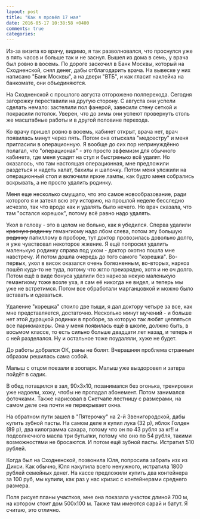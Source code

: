 ```yaml
---
layout: post
title: "Как я провёл 17 мая"
date: 2016-05-17 10:38:58 +0400
comments: true
categories: 
---
```

Из-за визита ко врачу, видимо, я так разволновался, что проснулся уже в пять часов и больше так и не заснул. Вышел из дома в семь, у врача был ровно в восемь. По дороге заскочил в Банк Москвы, который на Сходненской, снял денег, дабы отблагодарить врача. На вывеске у них написано "Банк Москвы", а на двери "ВТБ", и как гласит наклейка на банкомате, они объединяются.

На Сходненской с прошлого августа отгорожено полперехода. Сегодня загорожку переставили на другую сторону. С августа они успели сделать немало: застелили пол фанерой, завесили стену сеткой и покрасили потолок. Уверен, что до зимы они успеют провернуть столь же масштабные работы и в другой половине перехода.

Ко врачу пришел ровно в восемь, кабинет открыт, врача нет, врач появилась минут через пять. Потом она отыскала "медсестру" и меня пригласили в операционную. Я вообще до сих пор непринуждённо полагал, что "операционая" - это просто эвфемизм для обычного кабинета, где меня усадят на стул и быстренько всё удалят. Но оказалось, что там настоящая операционная, мне предложили раздеться и надеть халат, бахилы и шапочку. Потом меня уложили на операционный стол и включили яркие лампы, как будто меня собрались вскрывать, а не просто удалить родинку.

Меня еще несколько смущало, что это самое новообразование, ради которого я и затеял всю эту историю, на прошлой неделе бесследно исчезло, так что вроде как и удалять было нечего. Но врач сказала, что там "остался корешок", потому всё равно надо удалять.

Укол в голову - это в целом не больно, как я убедился. Сперва удалили ~~красную родинку~~ гемангиому надо лбом слева, потом эту большую ~~родинку~~ папиллому в проборе, тут доктор провозилась довольно долго, я уже чувствовал некоторое жжение. Я ещё попросил удалить маленькую родинку справа под ухом - доктор охотно пошла мне навстречу. И потом дошла очередь до того самого "корешка". Во-первых, укол в висок оказался очень болезненным, во-вторых, наркоз пошёл куда-то не туда, потому что жгло преизрядно, хотя и не оч долго. Потом ещё в виде бонуса удалили без наркоза некую маленькую гемангиому тоже возле уха, я сам её никогда не видел, и теперь мы уже не встретимся. Потом все обработали марганцовкой и можно было вставать и одеваться.

Удаление "корешка" стоило две тыщи, я дал доктору четыре за все, как мне представляется, достаточно. Несколько минут мучений - и больше нет этой дурацкой родинки в проборе, за которую так любят цепляться все парикмахеры. Она у меня появилась ещё в школе, должно быть, в восьмом классе, то есть сильно больше двадцати лет назад, и теперь я с ней разделался. Ну и остальное тоже поудаляли, хуже не будет.

До работы добрался ОК, раны не болят. Вчерашняя проблема странным образом решилась сама собой.

Малыш с отцом поезали в зоопарк. Малыш уже выздоровел и затвра пойдёт в садик.

В обед потащился в зал, 90х3х10, позанимался без огонька, тренировки уже надоели, хожу, чтобы не пропадал абонемент. Потом занимался фоточками. Также нарисовал в Скетчапе лестницу с размерами, на самом деле она почти не перекрывает окна.

На обратном пути зашел в "Пятерочку" на 2-й Звенигородской, дабы купить зубной пасты. На самом деле я купил лука (32 р), яблок Голден (89 р), два килограмма сахара, потому что он по 43 рубля за кг!! и подсолнечного масла три бутылки, потому что оно по 54 рубля, такими возможностями не бросаются. И потом ещё зубной пасты. Истратил 510 рублей.

Когда был на Сходненской, позвонила Юля, попросила забрать изх из Дикси. Как обычно, Юля накупила всего ненужного, истратила 1800 рублей семейных денег. На кассе предложили купить два контейнера за 100 руб, мы купили, как раз у нас кризис с контейнерами среднего размера.

Поля рисует планы участков, мне она показала участок длиной 700 м, на котором стоит дом 500х100 м. Также там имеются сарай и батут. Я считаю, это отлично. 